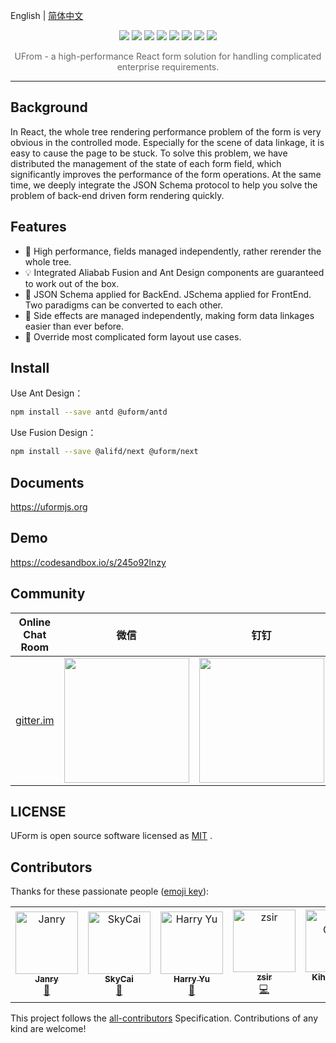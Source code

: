 English | [简体中文](./README.zh-cn.md)

<p align="center">
<img src="https://img.alicdn.com/tfs/TB1VsOcRbrpK1RjSZTEXXcWAVXa-1400-689.png">
<a href="https://www.npmjs.com/package/@uform/core"><img src="https://img.shields.io/npm/v/@uform/core.svg"></a>
<a href="https://www.npmjs.com/package/@uform/react"><img src="https://img.shields.io/npm/v/@uform/react.svg"></a>
<a href="https://www.npmjs.com/package/@uform/next"><img src="https://img.shields.io/npm/v/@uform/next.svg"></a>
<a href="https://www.npmjs.com/package/@uform/antd"><img src="https://img.shields.io/npm/v/@uform/antd.svg"></a>
<a href="https://travis-ci.com/alibaba/uform"><img src="https://travis-ci.com/alibaba/uform.svg?branch=master"></a>
<a href="https://standardjs.com"><img src="https://img.shields.io/badge/code_style-standard-brightgreen.svg"></a>
<a href="https://app.netlify.com/sites/uform/deploys"><img src="https://api.netlify.com/api/v1/badges/7145918b-9cb5-47f8-8a42-111969e232ef/deploy-status"/></a>
</p>

<p align="center" style="color:#666;margin-top:10px;">UFrom - a high-performance React form solution for handling complicated enterprise requirements.</p>

---

## Background

In React, the whole tree rendering performance problem of the form is very obvious in the controlled mode. Especially for the scene of data linkage, it is easy to cause the page to be stuck. To solve this problem, we have distributed the management of the state of each form field, which significantly improves the performance of the form operations. At the same time, we deeply integrate the JSON Schema protocol to help you solve the problem of back-end driven form rendering quickly.

## Features

- 🚀 High performance, fields managed independently, rather rerender the whole tree.
- 💡 Integrated Aliabab Fusion and Ant Design components are guaranteed to work out of the box.
- 🎨 JSON Schema applied for BackEnd. JSchema applied for FrontEnd. Two paradigms can be converted to each other.
- 🏅 Side effects are managed independently, making form data linkages easier than ever before.
- 🌯 Override most complicated form layout use cases.

## Install

Use Ant Design：

```bash
npm install --save antd @uform/antd
```

Use Fusion Design：

```bash
npm install --save @alifd/next @uform/next
```

## Documents

https://uformjs.org


## Demo

https://codesandbox.io/s/245o92lnzy


## Community

| Online Chat Room                                             | 微信                                                         | 钉钉 |
| ------------------------------------------------------------ | ------------------------------------------------------------ | ---- |
| [gitter.im](https://gitter.im/alibaba-uform/community?source=orgpage) | <img width="200" src="https://img.alicdn.com/tfs/TB1jhm5VNYaK1RjSZFnXXa80pXa-620-824.png"/> |   <img width="200" src="https://img.alicdn.com/tfs/TB1pHMzUrPpK1RjSZFFXXa5PpXa-620-818.png"/>   |


## LICENSE

UForm is open source software licensed as
[MIT](https://github.com/alibaba/uform/blob/master/LICENSE.md) .

## Contributors

Thanks for these passionate people
([emoji key](https://allcontributors.org/docs/en/emoji-key)):

<!-- ALL-CONTRIBUTORS-LIST:START - Do not remove or modify this section -->
<!-- prettier-ignore -->
<table><tr><td align="center"><a href="https://github.com/janryWang"><img src="https://avatars0.githubusercontent.com/u/4060976?v=4" width="100px;" alt="Janry"/><br /><sub><b>Janry</b></sub></a><br /><a href="#design-janryWang" title="Design">🎨</a></td><td align="center"><a href="http://cnt1992.github.io"><img src="https://avatars1.githubusercontent.com/u/3118988?v=4" width="100px;" alt="SkyCai"/><br /><sub><b>SkyCai</b></sub></a><br /><a href="#design-cnt1992" title="Design">🎨</a></td><td align="center"><a href="https://www.linkedin.com/in/harry-yu-0a931a69/"><img src="https://avatars3.githubusercontent.com/u/2942913?v=4" width="100px;" alt="Harry Yu"/><br /><sub><b>Harry Yu</b></sub></a><br /><a href="https://github.com/alibaba/uform/commits?author=yujiangshui" title="Documentation">📖</a></td><td align="center"><a href="https://www.luoyangfu.com"><img src="https://avatars2.githubusercontent.com/u/22249411?v=4" width="100px;" alt="zsir"/><br /><sub><b>zsir</b></sub></a><br /><a href="https://github.com/alibaba/uform/commits?author=zsirfs" title="Code">💻</a></td><td align="center"><a href="http://www.monkindey.xyz/"><img src="https://avatars0.githubusercontent.com/u/6913898?v=4" width="100px;" alt="Kiho · Cham"/><br /><sub><b>Kiho · Cham</b></sub></a><br /><a href="https://github.com/alibaba/uform/commits?author=monkindey" title="Code">💻</a> <a href="https://github.com/alibaba/uform/commits?author=monkindey" title="Documentation">📖</a></td><td align="center"><a href="http://whj1995.xyz"><img src="https://avatars2.githubusercontent.com/u/22634735?v=4" width="100px;" alt="Hongjiang Wu"/><br /><sub><b>Hongjiang Wu</b></sub></a><br /><a href="https://github.com/alibaba/uform/commits?author=whj1995" title="Documentation">📖</a></td><td align="center"><a href="https://github.com/anyuxuan"><img src="https://avatars3.githubusercontent.com/u/24931869?v=4" width="100px;" alt="合木"/><br /><sub><b>合木</b></sub></a><br /><a href="https://github.com/alibaba/uform/commits?author=anyuxuan" title="Code">💻</a></td></tr></table>

<!-- ALL-CONTRIBUTORS-LIST:END -->

This project follows the
[all-contributors](https://github.com/all-contributors/all-contributors)
Specification. Contributions of any kind are welcome!

